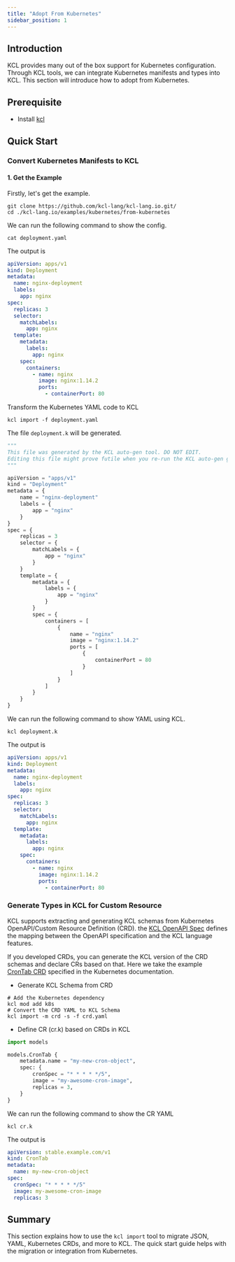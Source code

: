 ```yaml
---
title: "Adopt From Kubernetes"
sidebar_position: 1
---
```


## Introduction

KCL provides many out of the box support for Kubernetes configuration. Through KCL tools, we can integrate Kubernetes manifests and types into KCL. This section will introduce how to adopt from Kubernetes.

## Prerequisite

- Install [kcl](https://kcl-lang.io/docs/user_docs/getting-started/install/)

## Quick Start

### Convert Kubernetes Manifests to KCL

#### 1. Get the Example

Firstly, let's get the example.

```shell
git clone https://github.com/kcl-lang/kcl-lang.io.git/
cd ./kcl-lang.io/examples/kubernetes/from-kubernetes
```

We can run the following command to show the config.

```shell
cat deployment.yaml
```

The output is

```yaml
apiVersion: apps/v1
kind: Deployment
metadata:
  name: nginx-deployment
  labels:
    app: nginx
spec:
  replicas: 3
  selector:
    matchLabels:
      app: nginx
  template:
    metadata:
      labels:
        app: nginx
    spec:
      containers:
        - name: nginx
          image: nginx:1.14.2
          ports:
            - containerPort: 80
```

Transform the Kubernetes YAML code to KCL

```shell
kcl import -f deployment.yaml
```

The file `deployment.k` will be generated.

```python
"""
This file was generated by the KCL auto-gen tool. DO NOT EDIT.
Editing this file might prove futile when you re-run the KCL auto-gen generate command.
"""

apiVersion = "apps/v1"
kind = "Deployment"
metadata = {
    name = "nginx-deployment"
    labels = {
        app = "nginx"
    }
}
spec = {
    replicas = 3
    selector = {
        matchLabels = {
            app = "nginx"
        }
    }
    template = {
        metadata = {
            labels = {
                app = "nginx"
            }
        }
        spec = {
            containers = [
                {
                    name = "nginx"
                    image = "nginx:1.14.2"
                    ports = [
                        {
                            containerPort = 80
                        }
                    ]
                }
            ]
        }
    }
}
```

We can run the following command to show YAML using KCL.

```shell
kcl deployment.k
```

The output is

```yaml
apiVersion: apps/v1
kind: Deployment
metadata:
  name: nginx-deployment
  labels:
    app: nginx
spec:
  replicas: 3
  selector:
    matchLabels:
      app: nginx
  template:
    metadata:
      labels:
        app: nginx
    spec:
      containers:
        - name: nginx
          image: nginx:1.14.2
          ports:
            - containerPort: 80
```

### Generate Types in KCL for Custom Resource

KCL supports extracting and generating KCL schemas from Kubernetes OpenAPI/Custom Resource Definition (CRD). the [KCL OpenAPI Spec](/docs/tools/cli/openapi/spec) defines the mapping between the OpenAPI specification and the KCL language features.

If you developed CRDs, you can generate the KCL version of the CRD schemas and declare CRs based on that. Here we take the example [CronTab CRD](https://kubernetes.io/docs/tasks/extend-kubernetes/custom-resources/custom-resource-definitions/#create-a-customresourcedefinition) specified in the Kubernetes documentation.

- Generate KCL Schema from CRD

```shell
# Add the Kubernetes dependency
kcl mod add k8s
# Convert the CRD YAML to KCL Schema
kcl import -m crd -s -f crd.yaml
```

- Define CR (cr.k) based on CRDs in KCL

```python
import models

models.CronTab {
    metadata.name = "my-new-cron-object",
    spec: {
        cronSpec = "* * * * */5",
        image = "my-awesome-cron-image",
        replicas = 3,
    }
}
```

We can run the following command to show the CR YAML

```shell
kcl cr.k
```

The output is

```yaml
apiVersion: stable.example.com/v1
kind: CronTab
metadata:
  name: my-new-cron-object
spec:
  cronSpec: "* * * * */5"
  image: my-awesome-cron-image
  replicas: 3
```

## Summary

This section explains how to use the `kcl import` tool to migrate JSON, YAML, Kubernetes CRDs, and more to KCL. The quick start guide helps with the migration or integration from Kubernetes.
